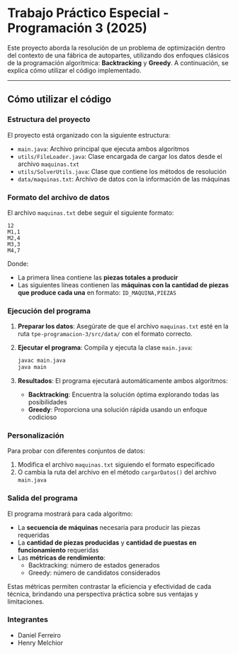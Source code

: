 # Trabajo Práctico Especial - Programación 3 (2025)

Este proyecto aborda la resolución de un problema de optimización dentro del contexto de una fábrica de autopartes, utilizando dos enfoques clásicos de la programación algorítmica: **Backtracking** y **Greedy**. A continuación, se explica cómo utilizar el código implementado.

---

## Cómo utilizar el código

### Estructura del proyecto
El proyecto está organizado con la siguiente estructura:
- `main.java`: Archivo principal que ejecuta ambos algoritmos
- `utils/FileLoader.java`: Clase encargada de cargar los datos desde el archivo `maquinas.txt`
- `utils/SolverUtils.java`: Clase que contiene los métodos de resolución
- `data/maquinas.txt`: Archivo de datos con la información de las máquinas

### Formato del archivo de datos
El archivo `maquinas.txt` debe seguir el siguiente formato:
```
12
M1,1
M2,4
M3,3
M4,7
```

Donde:
- La primera línea contiene las **piezas totales a producir**
- Las siguientes líneas contienen las **máquinas con la cantidad de piezas que produce cada una** en formato: `ID_MAQUINA,PIEZAS`

### Ejecución del programa
1. **Preparar los datos**: Asegúrate de que el archivo `maquinas.txt` esté en la ruta `tpe-programacion-3/src/data/` con el formato correcto.

2. **Ejecutar el programa**: Compila y ejecuta la clase `main.java`:
   ```bash
   javac main.java
   java main
   ```

3. **Resultados**: El programa ejecutará automáticamente ambos algoritmos:
    - **Backtracking**: Encuentra la solución óptima explorando todas las posibilidades
    - **Greedy**: Proporciona una solución rápida usando un enfoque codicioso

### Personalización
Para probar con diferentes conjuntos de datos:
1. Modifica el archivo `maquinas.txt` siguiendo el formato especificado
2. O cambia la ruta del archivo en el método `cargarDatos()` del archivo `main.java`

### Salida del programa
El programa mostrará para cada algoritmo:
- La **secuencia de máquinas** necesaria para producir las piezas requeridas
- La **cantidad de piezas producidas** y **cantidad de puestas en funcionamiento** requeridas
- Las **métricas de rendimiento**:
    - Backtracking: número de estados generados
    - Greedy: número de candidatos considerados

Estas métricas permiten contrastar la eficiencia y efectividad de cada técnica, brindando una perspectiva práctica sobre sus ventajas y limitaciones.

### Integrantes

- Daniel Ferreiro
- Henry Melchior
